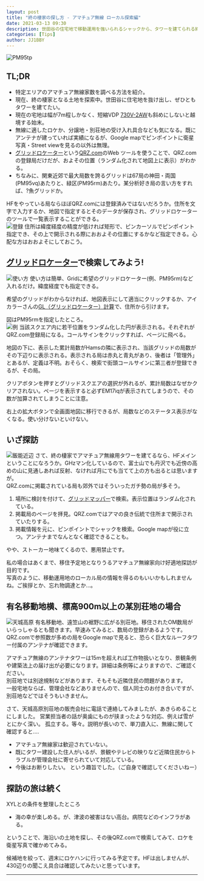 ```yaml
---
layout: post
title: "終の棲家の探し方 - アマチュア無線 ローカル探索編"
date: 2021-03-13 09:30
description: 世田谷の住宅地で移動運用を強いられるシャックから、タワーを建てられる終の棲家を探す旅。今回は先住OMを探し、無線適地かを探ってみた。
categories: [Tips]
author: JJ1BBY
---
```

![PM95tp](https://user-images.githubusercontent.com/79028771/111007401-15614880-83d2-11eb-8839-d4893711711d.png)

## TL;DR
* 特定エリアのアマチュア無線家数を調べる方法を紹介。
* 現在、終の棲家となる土地を探索中。世田谷に住宅地を抜け出し、ぜひともタワーを建てたい。
* 現在の宅地は幅が7m程しかなく、短縮VDP [730V-2AW](http://www.cd-corp.com/ama/bs41.pdf)も斜めにしないと越境する始末。
* 無線に適したロケか、分譲地・別荘地の受け入れ具合なども気になる。既にアンテナが建っていれば実績になるが、Google mapでピンポイントに衛星写真・Street viewを見るの以外は無理。
* [グリッドロケーター](https://www.qrz.com/gridmapper)という[QRZ.com](https://www.qrz.com/)のWeb ツールを使うことで、QRZ.comの登録局だけだが、およその位置（ランダム化されて地図上に表示）がわかる。
* ちなみに、関東近郊で最大局数を誇るグリッドは67局の神田・両国(PM95vq)あたりと、緑区(PM95rm)あたり。某分析好き局の言い方をすれば、?魚グリッドか。

HFをやっている局ならほぼQRZ.comには登録済みではないだろうか。住所を文字で入力するか、地図で指定するとそのデータが保存され、グリッドロケーターのツールで一覧表示することができる。  
![登録](https://user-images.githubusercontent.com/79028771/111009102-0da3a300-83d6-11eb-8cff-aae01e08aa53.png)
住所は緯度経度の精度が低ければ矩形で、ピンカーソルでピンポイント指定でき、その上で開示される際におおよその位置にするかなど指定できる。心配な方はおおよそにしておこう。  


## [グリッドロケーター](https://www.qrz.com/gridmapper)で検索してみよう!
![使い方](https://user-images.githubusercontent.com/79028771/111008713-0cbe4180-83d5-11eb-964a-ad55dbebecb0.png)
使い方は簡単、Gridに希望のグリッドロケーター(例、PM95rm)など入れるだけ。緯度経度でも指定できる。  

希望のグリッドがわからなければ、地図表示にして適当にクリックするか、アイカラーさんの[GL（グリッドロケーター）計算](https://www.icolor.co.jp/catalog/qsl-card/gridlocator.html)で、住所から引けます。  

図はPM95rmを指定したところ。  
![例](https://user-images.githubusercontent.com/79028771/111008778-337c7800-83d5-11eb-80fb-14aa1f82600b.png)
当該スクエア内に若干位置をランダム化した円が表示される。それぞれがQRZ.com登録局になる。コールサインをクリックすれば、ページに飛べる。

地図の下に、表示した累計局数がHamsの隣に表示され、当該グリッドの局数がその下辺りに表示される。表示される局は赤丸と青丸があり、後者は「管理外」とあるが、定義は不明。おそらく、検索で街頭コールサインに第三者が登録できるが、その局。  

クリアボタンを押すとグリッドスクエアの選択が外れるが、累計局数はなぜかクリアされない。ページを表示すると必ずEM17iqが表示されてしまうので、その数が加算されてしまうことに注意。  

右上の拡大ボタンで全画面地図に移行できるが、局数などのステータス表示がなくなる。使い分けないといけない。  


## いざ探訪
![飯能近辺](https://user-images.githubusercontent.com/79028771/111009777-e352e500-83d7-11eb-8db8-686fbfaa9f9c.png)
さて、終の棲家でアマチュア無線用タワーを建てるなら、HFメインということになろうか。GHzマン化しているので、富士山でも丹沢でも近傍の高めの山に見通しあれば反射、なければ月にでも当てて上の方も出るとは思いますが。  
QRZ.comに掲載されている局も郊外ではそういったガチ勢の局が多そう。  

1. 場所に検討を付けて、[グリッドマッパー](https://www.qrz.com/gridmapper)で検索。表示位置はランダム化されている。  
2. 掲載局のページを拝見。QRZ.comではアマの良き伝統で住所まで開示されていたりする。  
3. 掲載情報を元に、ピンポイントでシャックを検索。Google mapが役に立つ。アンテナまでなんとなく確認できることも。

やや、ストーカー地味てくるので、悪用禁止です。  

私の場合はあくまで、移住予定地となりうるアマチュア無線家向け好適地探訪が目的です。  
写真のように、移動運用地のローカル局の情報を得るのもいいかもしれませんね。ご挨拶とか、忘れ物調達とか…。  


## 有名移動地横、標高900m以上の某別荘地の場合
![天城高原](https://user-images.githubusercontent.com/79028771/111010128-ec908180-83d8-11eb-8804-65670f6c395f.png)
有名移動地、遠笠山の裾野に広がる別荘地。移住されたOM数局がいらっしゃるとも聞きます。早速みてみると、数局の登録があるようです。  
QRZ.comで参照数が多めの局をGoogle mapで見ると、恐らく巨大なルーフタワー付属のアンテナが確認できます。  

アマチュア無線のアンテナタワーは15mを超えれば工作物扱いとなり、景観条例や建築法上の届け出が必要になります。詳細は条例等によりますので、ご確認ください。  
別荘地では別途規制などがあります、そもそも近隣住民の問題があります。  
一般宅地ならば、管理会社などありませんので、個人同士のお付き合いですが、別荘地などではそうもいきません。  

さて、天城高原別荘地の販売会社に電話で連絡してみましたが、あきらめることにしました。
営業担当者の話が奥歯にものが挟まったような対応、例えば雪がとにかく深い。 孤立する。等々。説明が長いので、単刀直入に、無線に関して確認すると....
* アマチュア無線家は歓迎されていない。
* 既にタワー建設した住人がいるが、景観やテレビの映りなど近隣住民からトラブルが管理会社に寄せられていて対応している。
* 今後はお断りしたい。
という趣旨でした。（ご自身で確認してくださいねー）


## 探訪の旅は続く
XYLとの条件を整理したところ
* 海の幸が楽しめる。が、津波の被害はない高台。病院などのインフラがある。  

ということで、海沿いの土地を探し、その後QRZ.comで検索してみて、ロケを衛星写真で確かめてみる。  

候補地を絞って、週末にロケハンに行ってみる予定です。HFは出しませんが、430辺りの聞こえ具合は確認してみたいと思っています。  


---

<script src="https://utteranc.es/client.js"
        repo="JJ1BBY/JJ1BBY.github.io"
        issue-term="pathname"
        theme="github-light"
        crossorigin="anonymous"
        async>
</script>



